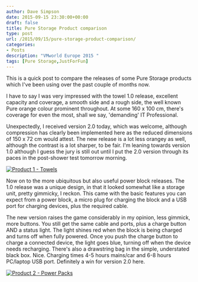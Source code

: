 ```yaml
---
author: Dave Simpson
date: 2015-09-15 23:30:00+00:00
draft: false
title: Pure Storage Product comparison
type: post
url: /2015/09/15/pure-storage-product-comparison/
categories:
- Posts
description: "VMworld Europe 2015 "
tags: [Pure Storage,JustForFun]
---
```


This is a quick post to compare the releases of some Pure Storage products which I've been using over the past couple of months now.  

I have to say I was very impressed with the towel 1.0 release, excellent capacity and coverage, a smooth side and a rough side, the well known Pure orange colour prominent throughout. At some 160 x 100 cm, there's coverage for even the most, shall we say, 'demanding' IT Professional. 

Unexpectedly, I received version 2.0 today, which was welcome, although compression has clearly been implemented here as the reduced dimensions of 150 x 72 cm would attest. The new release is a lot less orangey as well, although the contrast is a lot sharper, to be fair. I'm leaning towards version 1.0 although I guess the jury is still out until I put the 2.0 version through its paces in the post-shower test tomorrow morning.

[![Product 1 - Towels](/img/20150915towels.jpg)](/img/20150915towels.jpg)

Now on to the more ubiquitous but also useful power block releases. The 1.0 release was a unique design, in that it looked somewhat like a storage unit, pretty gimmicky, I reckon. This came with the basic features you can expect from a power block, a micro plug for charging the block and a USB port for charging devices, plus the required cable. 

The new version raises the game considerably in my opinion, less gimmick, more buttons. You still get the same cable and ports, plus a charge button AND a status light. The light shines red when the block is being charged and turns off when fully powered. Once you push the charge button to charge a connected device, the light goes blue, turning off when the device needs recharging. There's also a drawstring bag in the simple, understated black box. Nice. Charging times 4-5 hours mains/car and 6-8 hours PC/laptop USB port. Definitely a win for version 2.0 here.

[![Product 2 - Power Packs](/img/20150915chargers.jpg)](/img/20150915chargers.jpg)
